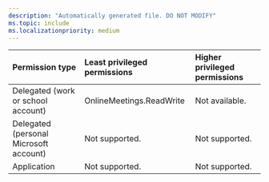 ```yaml
---
description: "Automatically generated file. DO NOT MODIFY"
ms.topic: include
ms.localizationpriority: medium
---
```


|Permission type|Least privileged permissions|Higher privileged permissions|
|:---|:---|:---|
|Delegated (work or school account)|OnlineMeetings.ReadWrite|Not available.|
|Delegated (personal Microsoft account)|Not supported.|Not supported.|
|Application|Not supported.|Not supported.|

